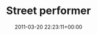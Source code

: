 ---
title:		"Street performer"
type:		"photos"
mediatype:		"upload"
location:		"Dublin, Ireland"
date:		"2011-03-20 22:23:11+00:00"
album:		"people"
filename:		"street-performer.md"
series:		"candid"
cl_public_id:		"people/street-performer"
cl_version:		1497005562
format:		"tiff"
bytes:		2844052
width:		964
height:		1440
colours:
- "#F19200"
- "#2E1919"
- "#E08C5F"
- "#180605"
- "#FDFBF9"
- "#814E3A"
- "#803C0D"
- "#010004"
- "#030004"
- "#010101"
- "#070105"
- "#BB5C13"
- "#130910"
exposure_mode:		"Manual"
program:		"Manual"
aperture:		"4.0"
focal_length:		"55.0 mm"
iso:		"2000"
shutter_speed:		"1/30"
metering:		"Center-weighted average"
flash:		"No Flash"
white_balance:		"Custom"
colour_temp:		"2850"
has_crop:		"true"
orientation:		"Horizontal (normal)"
camera_model:		"NIKON D200"
lens_info:		"55-200mm f/4-5.6"
artist: "Matt Finucane"
x_resolution:		"300"
y_resolution:		"300"
---